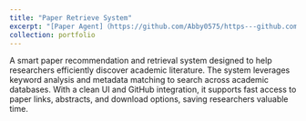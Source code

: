 ```yaml
---
title: "Paper Retrieve System"
excerpt: "[Paper Agent]（https://github.com/Abby0575/https---github.com-Abby0575-paper_agent）<br/><img src='/images/500x300.png'>"
collection: portfolio
---
```


A smart paper recommendation and retrieval system designed to help researchers efficiently discover academic literature.
The system leverages keyword analysis and metadata matching to search across academic databases. With a clean UI and GitHub integration, it supports fast access to paper links, abstracts, and download options, saving researchers valuable time.

